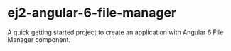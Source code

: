 # ej2-angular-6-file-manager
A quick getting started project to create an application with Angular 6 File Manager component.
